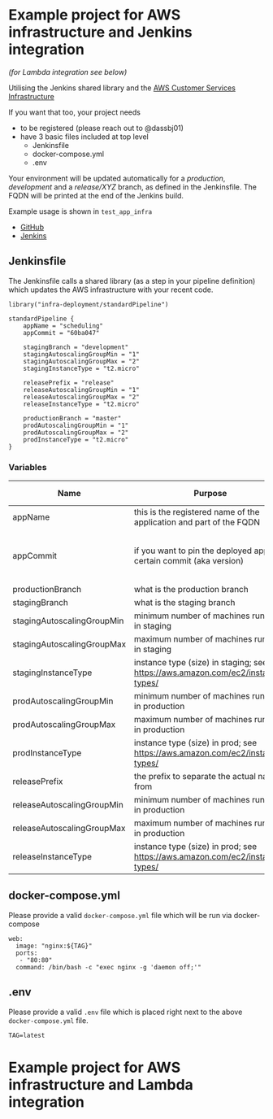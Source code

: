# Example project for AWS infrastructure and Jenkins integration
_(for Lambda integration see below)_

Utilising the Jenkins shared library and the [AWS Customer Services Infrastructure](https://github.com/medneo/infrastructure_customerservices)

If you want that too, your project needs

* to be registered (please reach out to @dassbj01)
* have 3 basic files included at top level
  * Jenkinsfile
  * docker-compose.yml
  * .env

Your environment will be updated automatically for a *production*, *development* and a *release/XYZ* branch, as defined in the Jenkinsfile.
The FQDN will be printed at the end of the Jenkins build.

Example usage is shown in `test_app_infra`
- [GitHub](https://github.com/medneo/test_app_infra)
- [Jenkins](https://jenkins.medneo.com/job/medneo-org-folder/job/test_app_infra/)

## Jenkinsfile
The Jenkinsfile calls a shared library (as a step in your pipeline definition) which updates the AWS infrastructure with your recent code.
```
library("infra-deployment/standardPipeline")

standardPipeline {
    appName = "scheduling"
    appCommit = "60ba047"

    stagingBranch = "development"
    stagingAutoscalingGroupMin = "1"
    stagingAutoscalingGroupMax = "2"
    stagingInstanceType = "t2.micro"

    releasePrefix = "release"
    releaseAutoscalingGroupMin = "1"
    releaseAutoscalingGroupMax = "2"
    releaseInstanceType = "t2.micro"

    productionBranch = "master"
    prodAutoscalingGroupMin = "1"
    prodAutoscalingGroupMax = "2"
    prodInstanceType = "t2.micro"
}

```

### Variables
Name                        | Purpose | example value
----                        | ------- | -------------
appName                     | this is the registered name of the application and part of the FQDN | scheduling
appCommit                   | if you want to pin the deployed app to a certain commit (aka version) | either 'latest' or a GitCommit ID (short or long)
productionBranch            | what is the production branch | master
stagingBranch               | what is the staging branch | development
stagingAutoscalingGroupMin  | minimum number of machines running in staging | 1
stagingAutoscalingGroupMax  | maximum number of machines running in staging | 2
stagingInstanceType         | instance type (size) in staging; see https://aws.amazon.com/ec2/instance-types/ | t2.micro
prodAutoscalingGroupMin     | minimum number of machines running in production | 1
prodAutoscalingGroupMax     | maximum number of machines running in production | 2
prodInstanceType            | instance type (size) in prod; see https://aws.amazon.com/ec2/instance-types/ | t2.micro
releasePrefix               | the prefix to separate the actual name from | release
releaseAutoscalingGroupMin  | minimum number of machines running in production | 1
releaseAutoscalingGroupMax  | maximum number of machines running in production | 2
releaseInstanceType         | instance type (size) in prod; see https://aws.amazon.com/ec2/instance-types/ | t2.micro

## docker-compose.yml
Please provide a valid `docker-compose.yml` file which will be run via docker-compose

```
web:
  image: "nginx:${TAG}"
  ports:
   - "80:80"
  command: /bin/bash -c "exec nginx -g 'daemon off;'"
```

## .env
Please provide a valid `.env` file which is placed right next to the above `docker-compose.yml` file.
```
TAG=latest
```

# Example project for AWS infrastructure and Lambda integration
